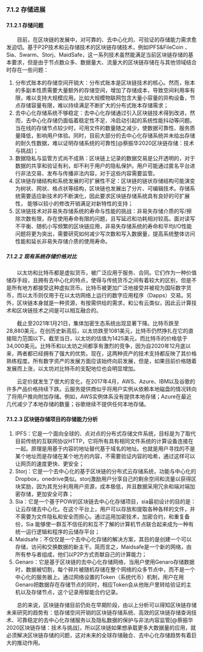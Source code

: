 ### 7.1.2 存储进展
#### 7.1.2.1 存储问题
&emsp;&emsp;目前，在区块链的发展中，对可靠的、去中心化的、可验证的存储能力需求愈发迫切。基于P2P技术和云存储技术的区块链存储技术，例如IPFS&FileCoin 、Sia、Swarm、Storj、MaidSafe，这一系列技术虽然能满足当前区块链存储的基本要求，但是由于节点数众多、数据量大、流量大的区块链存储在与其他领域结合时存在一些问题：
1. 分布式账本的存储空间开销大：分布式账本是区块链技术的核心。然而，账本的多副本性质需要大量额外的存储空间，增加了存储成本，导致空间利用率有限，难以支持大规模应用。比如大规模物联网包含大量小容量的异构设备，节点存储容量有限，难以持续满足不断扩大的分布式账本存储需求；
2. 去中心化存储系统不够稳定：去中心化存储通过引入区块链技术得到改进，然而，去中心化存储仍面临着稳定性不足、冷启动引起的系统性能抖动等问题。当在线的存储节点较少时，可用文件的数量随之减少，使数据可靠性、服务质量降低，影响用户体验。同时，目前大部分的去中心化存储系统并未给出存储的耐久性数据，难以证明存储系统的可靠性[@蔡振华2020区块链存储：技术与挑战]；
3. 数据隐私与监管方式尚不成熟：区块链上记录的数据交易是公开透明的，对于数据的共享和验证有利，却不利于用户的隐私保护。用户可能通过匿名平台进行非法交易、发布与传播非法内容，对于这些内容需要监管。
4. 区块链存储结构和系统发展的可扩展性不足：区块链的链状存储结构可能演变为树状、网状、格点状等结构，区块链也发展出了分片、可编辑技术。存储系统需要适应新技术的不断演化，因此要求区块链存储系统具有良好的可扩展性， 能够以较小的修改开销满足对新特性的支持；
5. 区块链技术对非易失存储系统的寿命与性能的挑战：非易失存储介质的写/擦除次数有限，存在使用寿命有限的问题，且写延迟和功耗相对较高。面对读写不平衡、随机小写频繁的区块链应用，非易失存储系统的寿命和平均I/O性能问题将更为突出，需要研究如何减少写次数和写入数据量，提高系统整体访问性能和延长非易失存储介质的使用寿命。

##### 7.1.2.2 现有系统存储价格对比
&emsp;&emsp;以太坊和比特币都是虚拟货币，被广泛应用于服务、合同。它们作为一种价值储存手段，且拥有去中心化的特点，使得与传统货币之间有着较大的区别，但是不是所有地方都接受这种虚拟货币。比特币被更加广泛地接受并被视为国际数字货币，而以太币则仅用于在以太坊网络上运行的数字应用程序（Dapps）交易。另外，区块链本身就是一种资源，有按需供给的需求，和公有云类似，因此云计算技术和区块链技术之间是可以相互融合的。

&emsp;&emsp;截止至2021年1月21日，集体加密生态系统出现显著下降。比特币跌至28,880美元，在创历史新高后，以太坊跌至1081美元，比特币仍然挣扎在它的直接阻力范围以下。截至当日，以太坊的估值为1425美元，而比特币的价格低于34,000美元。比特币和以太坊之间都享有激烈的竞争，因为自2020年12月底以来，两者都已经拥有了强大的优势。现在，这两种资产的技术支持都反映了其价格熟练程度。所有数字资产的发展方面应该始终向前发展，但是，如果目前价格随着发展而上涨，以太坊对比特币的支配地位也会明显增加。

&emsp;&emsp;云定价就发生了很大的变化，在2017年4月，AWS、Azure、IBM以及谷歌的许多产品价格持续下跌。云服务提供商似乎将用户实例从依赖本地磁盘的情况转向了将用户推向附加存储。例如，AWS实例体系没有提供本地存储；Azure在最近几代减少了本地存储的数量；谷歌继续不提供任何本地存储。

#### 7.1.2.3 区块链存储项目的存储能力分析
1. IPFS：它是一个面向全球的、点对点的分布式存储文件系统，目标是为了取代目前传统的互联网协议HTTP，它将所有具有相同文件系统的计算设备连接在一起。原理是用基于内容的地址替代基于域名的地址。也就是用户寻找的不是某个地址而是存储在某个地方的内容，不需要验证内容的哈希，通过这样可以让网页的速度更快、更安全；
2. Storj：它是一个去中心化的基于区块链的分布式云存储系统，功能与中心化的Dropbox，onedrive类似。storj激励用户分享自己的剩余空间和流量以获得区块奖励，因为其充分利用用户资源，成本极低，并且数据采用冗余和端对端加密存储，更加安全可靠；
3. Sia：它是一个基于POW的区块链去中心化存储项目，sia最初设计的目的是：让云存储去中心化。在这个平台上，用户可以存放和提取各种各样的文件，并不需要为文件隐私和安全而担心。通过运用加密技术，加密合约，和重复备份，Sia 能够使一群互不信任的和互不了解的计算机节点联合起来成为一种有统一运行逻辑和程序的云储存平台；
4. Maidsafe：不仅仅是一个去中心化存储的解决方案，其目的是创建一个可以存储，访问和交换数据的新主干。简而言之，Maidsafe是一个新的网络，由所有参与者组成，他们以P2P方式贡献自己的计算能力；
5. Genaro：它是基于区块链的去中心化存储网络，当用户使用Genaro存储数据时，数据被切割，每个碎片被随机存储在整个网络的众多节点中，而不是一个中心化的服务器上。通过网络设置的Token（系统代币）机制，用户在用Genaro把数据存在存储节点的同时，相应Token会从他账户里转给验证的主机以及存储节点，这个记录用智能合约记录。

&emsp;&emsp;总的来说，区块链存储目前仍处在早期阶段，由以上分析可以得知区块链存储未来研究的趋势有：低存储空间开销的区块链存储系统、高效的区块链存储查询技术、可靠稳定的去中心化存储服务以及隐私数据的保护与非法内容监管[@蔡振华2020区块链存储：技术与挑战]，所以区块链如果想承载更多大数据量的应用，就必须解决区块链存储的问题，这对未来的全球存储融合、去中心化存储趋势有着巨大的推动作用。
